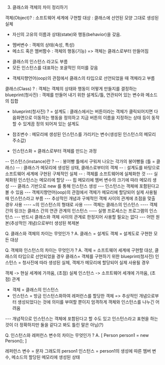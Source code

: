 3. 클래스와 객체의 차이 정리하기

객체(Object)?
: 소프트웨어 세계에 구현할 대상
: 클래스에 선언된 모양 그대로 생성된 실체
- 자신의 고유의 이름과 상태(state)와 행동(behavior)을 갖음.
* 멤버변수 :  객체의 상태(속성, 특성) 
* 메소드 혹은 멤버함수 : 객체의 행동(기능) 
=> 객체는 클래스로부터 만들어짐
- 클래스의 인스턴스 라고도 부름
- 모든 인스턴스를 대표하는 포괄적인 의미를 갖음
* 객체지향언어(oop)의 관점에서 클래스의 타입으로 선언되었을 때 객체라고 부름

클래스(Class) ?
: 객체는 객체의 상태와 행동이 어떻게 만들지를 결정하는 blueprint(청사진)
: 객체를 만들어 내기 위한 설계도/틀, 연관되어 있는 변수와 메소드의 집합

* blueprint(청사진) ? = 설계도
: 클래스에서는 버튼이라는 객체가 클릭되어지면 다음화면으로 이동하는 행동을 정의하고 
지금 버튼의 이름을 지정하는 상태 등이 동작할 수 있게끔 정의 되어져 있는 설계도 

* 참조변수 : 메모리에 생성된 인스턴스를 가리키는 변수(생성된 인스턴스의 메모리 주소값)

* 인스턴스화 = 클래스로부터 객체를 만드는 과정

-- 인스턴스(instance)란 ? 
-- : 붕어빵 틀에서 구워져 나오는 각가의 붕어빵들 (틀 = 클래스)
-- : 클래스가 메모리에 생성된 상태, 클래스로부터의 객체 
-- : 설계도를 바탕으로 소프트웨어 세계에 구현된 구체적인 실체
-- : 객체를 소프트웨어에 실체화한 것
--- 실체화된 인스턴스는 메모리에 할당
--- 힙 메모리에 멤버 변수의 크기에 따라 메모리 생성
--- 클래스 기반으로 new 를 통해 인스턴스 생성
--- 인스턴스는 객체에 포함된다고 볼 수 있음
--- 객체지향언어(oop)의 관점에서 객체가 메모리에 할당되어 실제 사용될 때 인스턴스라고 부름
--- 추상적인 개념과 구체적인 객체 사이의 관계에 초점을 맞출 경우 사용
---- ~의 인스턴스의 형태로 사용
---- 객체는 클래스의 인스턴스 
---- 객체 간의 링크는 클래스 간의 연관 관계의 인스턴스 
---- 실행 프로세스는 프로그램의 인스턴스
--- 반드시 클래스와 객체 사이의 관계로 한정지어 사용할 필요는 없다 
--- 어떤 원본(추상적인 개념)으로부터 생성된 복제본

Q. 클래스와 객체의 차이는 무엇인가 ?
A.
클래스 = 설계도
객체 = 설계도로 구현한 모든 대상

Q. 객체와 인스턴스의 차이는 무엇인가 ?
A. 
객체 = 소프트웨어 세계에 구현할 대상, 클래스의 타입으로 선언되었을 경우
클래스= 객체를 구현하기 위한 blueprint(청사진)
인스턴스 = 청사진에 따라 생성된 실체, 객체가 메모리에 할당되어 실제 사용될 경우

객체 -> 현실 세계에 가까움, (초점) 실체
인스턴스 -> 소프트웨어 세걔에 가까움, (초점) 관계

* 객체 = 클래스의 인스턴스
* 인스턴스 = 방금 인스턴스화하여 레퍼런스를 할당한 객체
=> 추상적인 개념으로부터 생성되었다는 것에 의미를 부여할 뿐이지 엄격하게 객체와 인스턴스를 나누긴 어려움


--- 개념적으로 인스턴스는 객체에 포함된다고 할 수도 있고 
인스턴스라고 표현을 하는 것이 더 정확하지만 둘을 같다고 봐도 틀린 말은 아님(?)

Q. 인스턴스와 레퍼런스 변수의 차이는 무엇인가 ?
A. 
[    Person person1 = new Person();    ]

레퍼런스 변수 = 문자 그래도의 person1
인스턴스 = person1의 생성에 따른 멤버 변수, 메소드의 할당된 메모리에 생성된 상태 


